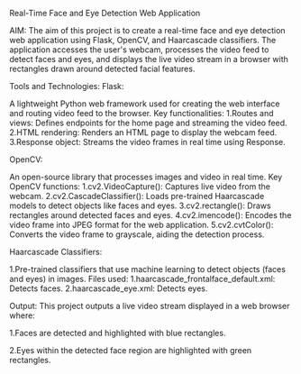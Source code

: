 Real-Time Face and Eye Detection Web Application

AIM:
The aim of this project is to create a real-time face and eye detection web application using Flask, OpenCV, and Haarcascade classifiers. The application accesses the user's webcam, processes the video feed to detect faces and eyes, and displays the live video stream in a browser with rectangles drawn around detected facial features.

Tools and Technologies:
Flask:

A lightweight Python web framework used for creating the web interface and routing video feed to the browser.
Key functionalities:
1.Routes and views: Defines endpoints for the home page and streaming the video feed.
2.HTML rendering: Renders an HTML page to display the webcam feed.
3.Response object: Streams the video frames in real time using Response.

OpenCV:

An open-source library that processes images and video in real time.
Key OpenCV functions:
1.cv2.VideoCapture(): Captures live video from the webcam.
2.cv2.CascadeClassifier(): Loads pre-trained Haarcascade models to detect objects like faces and eyes.
3.cv2.rectangle(): Draws rectangles around detected faces and eyes.
4.cv2.imencode(): Encodes the video frame into JPEG format for the web application.
5.cv2.cvtColor(): Converts the video frame to grayscale, aiding the detection process.

Haarcascade Classifiers:

1.Pre-trained classifiers that use machine learning to detect objects (faces and eyes) in images.
Files used:
1.haarcascade_frontalface_default.xml: Detects faces.
2.haarcascade_eye.xml: Detects eyes.


Output:
This project outputs a live video stream displayed in a web browser where:

1.Faces are detected and highlighted with blue rectangles.

2.Eyes within the detected face region are highlighted with green rectangles.
